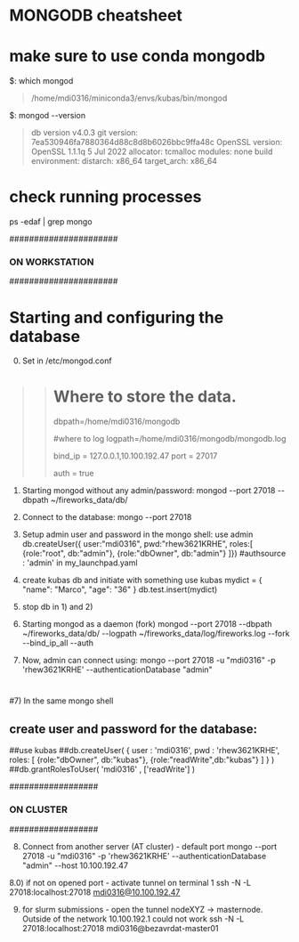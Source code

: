 MONGODB cheatsheet
==================

# make sure to use conda mongodb

$: which mongod 
> /home/mdi0316/miniconda3/envs/kubas/bin/mongod

$: mongod --version
> db version v4.0.3
> git version: 7ea530946fa7880364d88c8d8b6026bbc9ffa48c
> OpenSSL version: OpenSSL 1.1.1q  5 Jul 2022
> allocator: tcmalloc
> modules: none
> build environment:
>     distarch: x86_64
>     target_arch: x86_64

# check running processes 
ps -edaf | grep mongo 


######################
### ON WORKSTATION ###
######################

# Starting and configuring the database

0) Set in /etc/mongod.conf

>> # Where to store the data.
>> dbpath=/home/mdi0316/mongodb
>> 
>> #where to log
>> logpath=/home/mdi0316/mongodb/mongodb.log
>> 
>> bind_ip = 127.0.0.1,10.100.192.47
>> port = 27017
>> 
>> auth = true

1) Starting mongod without any admin/password:
mongod --port 27018 --dbpath ~/fireworks_data/db/ 

2) Connect to the database:
mongo  --port 27018

3) Setup admin user and password in the mongo shell:
use admin
db.createUser({ user:"mdi0316", pwd:"rhew3621KRHE", roles:[ {role:"root", db:"admin"}, 
                                                            {role:"dbOwner", db:"admin"}
                                                      ]})
#authsource : 'admin' in my_launchpad.yaml 

4) create kubas db and initiate with something 
use kubas
mydict = { "name": "Marco", "age": "36" }
db.test.insert(mydict)

5) stop db in 1) and 2)

6) Starting mongod as a daemon (fork)
mongod --port 27018 --dbpath ~/fireworks_data/db/ --logpath ~/fireworks_data/log/fireworks.log --fork --bind_ip_all --auth

7) Now, admin can connect using:
mongo --port 27018 -u "mdi0316" -p 'rhew3621KRHE' --authenticationDatabase "admin"

#
#7) In the same mongo shell
## create user and password for the database:
##use kubas
##db.createUser( { user : 'mdi0316', pwd : 'rhew3621KRHE', roles: [ {role:"dbOwner", db:"kubas"}, {role:"readWrite",db:"kubas"} ] } )
##db.grantRolesToUser( 'mdi0316' , ['readWrite'] )

##################
### ON CLUSTER ###
##################

8) Connect from another server (AT cluster) - default port 
mongo --port 27018 -u "mdi0316" -p 'rhew3621KRHE' --authenticationDatabase "admin" --host 10.100.192.47

8.0) if not on opened port - activate tunnel on terminal 1
ssh -N -L 27018:localhost:27018 mdi0316@10.100.192.47

9) for slurm submissions - open the tunnel nodeXYZ -> masternode. Outside of the network 10.100.192.1 could not work
ssh -N -L 27018:localhost:27018 mdi0316@bezavrdat-master01
